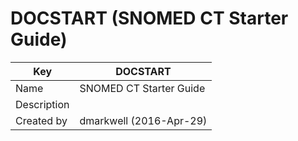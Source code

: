# DOCSTART (SNOMED CT Starter Guide)

Key | DOCSTART  
---|---  
Name | SNOMED CT Starter Guide  
Description |   
Created by | dmarkwell (2016-Apr-29)
